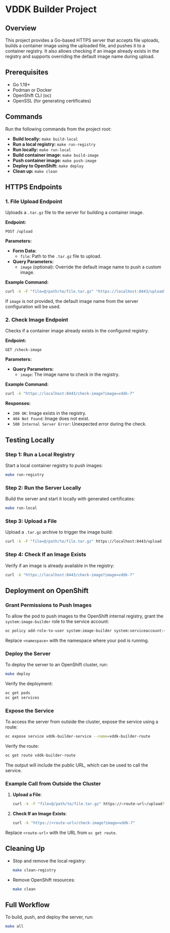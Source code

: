 # VDDK Builder Project

## Overview
This project provides a Go-based HTTPS server that accepts file uploads, builds a container image using the uploaded file, and pushes it to a container registry. It also allows checking if an image already exists in the registry and supports overriding the default image name during upload.

## Prerequisites
- Go 1.19+
- Podman or Docker
- OpenShift CLI (oc)
- OpenSSL (for generating certificates)

## Commands
Run the following commands from the project root:

- **Build locally:** `make build-local`
- **Run a local registry:** `make run-registry`
- **Run locally:** `make run-local`
- **Build container image:** `make build-image`
- **Push container image:** `make push-image`
- **Deploy to OpenShift:** `make deploy`
- **Clean up:** `make clean`

## HTTPS Endpoints

### 1. **File Upload Endpoint**
Uploads a `.tar.gz` file to the server for building a container image.

**Endpoint:**
```http
POST /upload
```

**Parameters:**
- **Form Data:**
  - `file`: Path to the `.tar.gz` file to upload.
- **Query Parameters:**
  - `image` (optional): Override the default image name to push a custom image.

**Example Command:**
```bash
curl -k -F "file=@/path/to/file.tar.gz" "https://localhost:8443/upload?image=vddk-7"
```

If `image` is not provided, the default image name from the server configuration will be used.

### 2. **Check Image Endpoint**
Checks if a container image already exists in the configured registry.

**Endpoint:**
```http
GET /check-image
```

**Parameters:**
- **Query Parameters:**
  - `image`: The image name to check in the registry.

**Example Command:**
```bash
curl -k "https://localhost:8443/check-image?image=vddk-7"
```

**Responses:**
- `200 OK`: Image exists in the registry.
- `404 Not Found`: Image does not exist.
- `500 Internal Server Error`: Unexpected error during the check.

## Testing Locally
### Step 1: Run a Local Registry
Start a local container registry to push images:
```bash
make run-registry
```

### Step 2: Run the Server Locally
Build the server and start it locally with generated certificates:
```bash
make run-local
```

### Step 3: Upload a File
Upload a `.tar.gz` archive to trigger the image build:
```bash
curl -k -F "file=@/path/to/file.tar.gz" https://localhost:8443/upload
```

### Step 4: Check If an Image Exists
Verify if an image is already available in the registry:
```bash
curl -k "https://localhost:8443/check-image?image=vddk-7"
```

## Deployment on OpenShift
### Grant Permissions to Push Images
To allow the pod to push images to the OpenShift internal registry, grant the `system:image-builder` role to the service account:
```bash
oc policy add-role-to-user system:image-builder system:serviceaccount:<namespace>:default -n <namespace>
```
Replace `<namespace>` with the namespace where your pod is running.

### Deploy the Server
To deploy the server to an OpenShift cluster, run:
```bash
make deploy
```

Verify the deployment:
```bash
oc get pods
oc get services
```

### Expose the Service
To access the server from outside the cluster, expose the service using a route:
```bash
oc expose service vddk-builder-service --name=vddk-builder-route
```

Verify the route:
```bash
oc get route vddk-builder-route
```

The output will include the public URL, which can be used to call the service.

### Example Call from Outside the Cluster
1. **Upload a File**:
   ```bash
   curl -k -F "file=@/path/to/file.tar.gz" https://<route-url>/upload?image=vddk-7
   ```

2. **Check If an Image Exists**:
   ```bash
   curl -k "https://<route-url>/check-image?image=vddk-7"
   ```

Replace `<route-url>` with the URL from `oc get route`.

## Cleaning Up
- Stop and remove the local registry:
  ```bash
  make clean-registry
  ```
- Remove OpenShift resources:
  ```bash
  make clean
  ```

## Full Workflow
To build, push, and deploy the server, run:
```bash
make all
```
